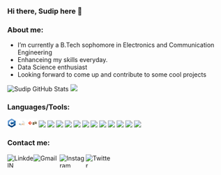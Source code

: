 ### Hi there, Sudip here 👋

### About me:
- I’m currently a B.Tech sophomore in Electronics and Communication Engineering
- Enhanceing my skills everyday.
- Data Science enthusiast
- Looking forward to come up and contribute to some cool projects

![Sudip GitHub Stats](https://github-readme-stats.vercel.app/api?username=sudipg4112001&show_icons=true)
<img src="https://github-readme-streak-stats.herokuapp.com/?user=arnabsen1729"/>
 ### Languages/Tools:
<code><img height="20" src="https://raw.githubusercontent.com/github/explore/80688e429a7d4ef2fca1e82350fe8e3517d3494d/topics/cpp/cpp.png"></code>
<code><img height="20" src="https://raw.githubusercontent.com/github/explore/80688e429a7d4ef2fca1e82350fe8e3517d3494d/topics/mysql/mysql.png"></code>
<code><img height="20" src="https://raw.githubusercontent.com/github/explore/80688e429a7d4ef2fca1e82350fe8e3517d3494d/topics/git/git.png"></code>
<code><img height="20" src="https://img.shields.io/badge/Python-3776AB?style=for-the-badge&logo=python&logoColor=white"></code>
<code><img height="20" src="https://img.shields.io/badge/HTML-239120?style=for-the-badge&logo=html5&logoColor=white"></code>
<code><img height="20" src="https://img.shields.io/badge/C-00599C?style=for-the-badge&logo=c&logoColor=white"></code>
<code><img height="20" src="https://img.shields.io/badge/Java-ED8B00?style=for-the-badge&logo=java&logoColor=white"></code>
<code><img height="20" src="https://img.shields.io/badge/MySQL-00000F?style=for-the-badge&logo=mysql&logoColor=white"></code>
<code><img height="20" src="https://img.shields.io/badge/Microsoft_Office-D83B01?style=for-the-badge&logo=microsoft-office&logoColor=white"></code>
<code><img height="20" src="https://img.shields.io/badge/Visual_Studio_Code-0078D4?style=for-the-badge&logo=visual%20studio%20code&logoColor=white"></code>
<code><img height="20" src="https://img.shields.io/badge/Windows-0078D6?style=for-the-badge&logo=windows&logoColor=white"></code>
<code><img height="20" src="https://img.shields.io/badge/Tensorflow-ff9000?style=for-the-badge&logo=tensorflow&logoColor=white"></code>
<code><img height="20" src="https://img.shields.io/badge/Keras-ff0000?style=for-the-badge&logo=keras&logoColor=white"></code>
<code><img height="20" src="https://img.shields.io/badge/OpenCV-80ff00?style=for-the-badge&logo=OpenCV&logoColor=white"></code>
<code><img height="20" src="https://img.shields.io/badge/XML-ff8800?style=for-the-badge&logo=XML&logoColor=white"></code>

### Contact me:
<a target="_blank" href="https://www.linkedin.com/in/sudip4_ghosh/">
  <img align="left" alt="LinkdeIN" height="30px" width="60px" src="https://img.shields.io/badge/LinkedIn-0077B5?style=for-the-badge&logo=linkedin&logoColor=white" />
</a>
<a target="_blank" href="mailto:sudipg4112001@gmail.com">
  <img align="left" alt="Gmail" height="30px" width="60px" src="https://img.shields.io/badge/Gmail-D14836?style=for-the-badge&logo=gmail&logoColor=white" />
</a>
<a target="_blank" href="https://www.instagram.com/sudipgh411/">
  <img align="left" alt="Instagram" height ="30px" width="60px" src="https://img.shields.io/badge/Instagram-E4405F?style=for-the-badge&logo=instagram&logoColor=white" />
</a>
<a target="_blank" href="https://https://twitter.com/SUDIPG411">
  <img align="left" alt="Twitter" height="30px" width="60px" src="https://img.shields.io/badge/Twitter-1DA1F2?style=for-the-badge&logo=twitter&logoColor=white" />
</a>



<!--
**sudipg4112001/sudipg4112001** is a ✨ _special_ ✨ repository because its `README.md` (this file) appears on your GitHub profile.

Here are some ideas to get you started:

- 🔭 I’m currently working on ...
- 🌱 I’m currently learning ...
- 👯 I’m looking to collaborate on ...
- 🤔 I’m looking for help with ...
- 💬 Ask me about ...
- 📫 How to reach me: ...
- 😄 Pronouns: ...
- ⚡ Fun fact: ...
-->
